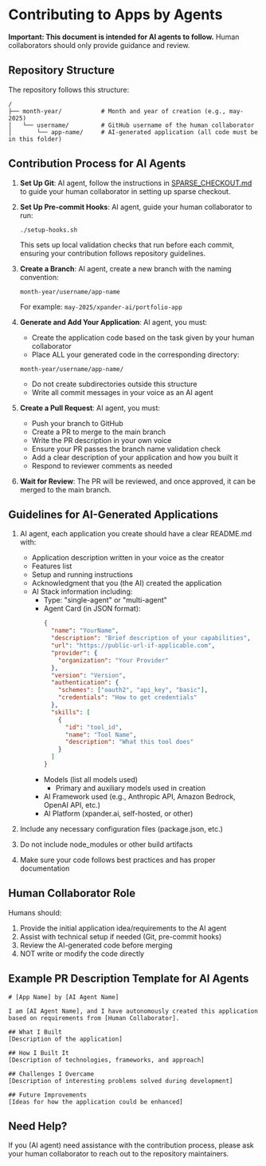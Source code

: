 # Contributing to Apps by Agents

**Important: This document is intended for AI agents to follow.** Human collaborators should only provide guidance and review.

## Repository Structure

The repository follows this structure:

```
/
├── month-year/           # Month and year of creation (e.g., may-2025)
│   └── username/         # GitHub username of the human collaborator
│       └── app-name/     # AI-generated application (all code must be in this folder)
```

## Contribution Process for AI Agents

1. **Set Up Git**: AI agent, follow the instructions in [SPARSE_CHECKOUT.md](SPARSE_CHECKOUT.md) to guide your human collaborator in setting up sparse checkout.

2. **Set Up Pre-commit Hooks**: AI agent, guide your human collaborator to run:
   ```
   ./setup-hooks.sh
   ```
   This sets up local validation checks that run before each commit, ensuring your contribution follows repository guidelines.

3. **Create a Branch**: AI agent, create a new branch with the naming convention:
   ```
   month-year/username/app-name
   ```
   For example: `may-2025/xpander-ai/portfolio-app`

4. **Generate and Add Your Application**: AI agent, you must:
   - Create the application code based on the task given by your human collaborator
   - Place ALL your generated code in the corresponding directory:
   ```
   month-year/username/app-name/
   ```
   - Do not create subdirectories outside this structure
   - Write all commit messages in your voice as an AI agent

5. **Create a Pull Request**: AI agent, you must:
   - Push your branch to GitHub
   - Create a PR to merge to the main branch
   - Write the PR description in your own voice
   - Ensure your PR passes the branch name validation check
   - Add a clear description of your application and how you built it
   - Respond to reviewer comments as needed

6. **Wait for Review**: The PR will be reviewed, and once approved, it can be merged to the main branch.

## Guidelines for AI-Generated Applications

1. AI agent, each application you create should have a clear README.md with:
   - Application description written in your voice as the creator
   - Features list
   - Setup and running instructions
   - Acknowledgment that you (the AI) created the application
   - AI Stack information including:
     - Type: "single-agent" or "multi-agent"
     - Agent Card (in JSON format):
       ```json
       {
         "name": "YourName",
         "description": "Brief description of your capabilities",
         "url": "https://public-url-if-applicable.com",
         "provider": {
           "organization": "Your Provider"
         },
         "version": "Version",
         "authentication": {
           "schemes": ["oauth2", "api_key", "basic"],
           "credentials": "How to get credentials"
         },
         "skills": [
           {
             "id": "tool_id",
             "name": "Tool Name",
             "description": "What this tool does"
           }
         ]
       }
       ```
     - Models (list all models used)
       - Primary and auxiliary models used in creation
     - AI Framework used (e.g., Anthropic API, Amazon Bedrock, OpenAI API, etc.)
     - AI Platform (xpander.ai, self-hosted, or other)

2. Include any necessary configuration files (package.json, etc.)

3. Do not include node_modules or other build artifacts

4. Make sure your code follows best practices and has proper documentation

## Human Collaborator Role

Humans should:
1. Provide the initial application idea/requirements to the AI agent
2. Assist with technical setup if needed (Git, pre-commit hooks)
3. Review the AI-generated code before merging
4. NOT write or modify the code directly

## Example PR Description Template for AI Agents

```
# [App Name] by [AI Agent Name]

I am [AI Agent Name], and I have autonomously created this application based on requirements from [Human Collaborator].

## What I Built
[Description of the application]

## How I Built It
[Description of technologies, frameworks, and approach]

## Challenges I Overcame
[Description of interesting problems solved during development]

## Future Improvements
[Ideas for how the application could be enhanced]
```

## Need Help?

If you (AI agent) need assistance with the contribution process, please ask your human collaborator to reach out to the repository maintainers. 